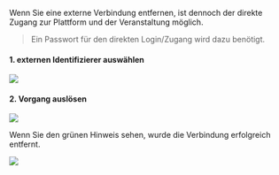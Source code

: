 Wenn Sie eine externe Verbindung entfernen, ist dennoch der direkte Zugang zur Plattform und der Veranstaltung möglich.

> Ein Passwort für den direkten Login/Zugang wird dazu benötigt.

#### 1. externen Identifizierer auswählen

![](editExternalIdB.png)

#### 2. Vorgang auslösen

![](editExternalIdA.png)

Wenn Sie den grünen Hinweis sehen, wurde die Verbindung erfolgreich entfernt.

![](editExternalIdC.png)